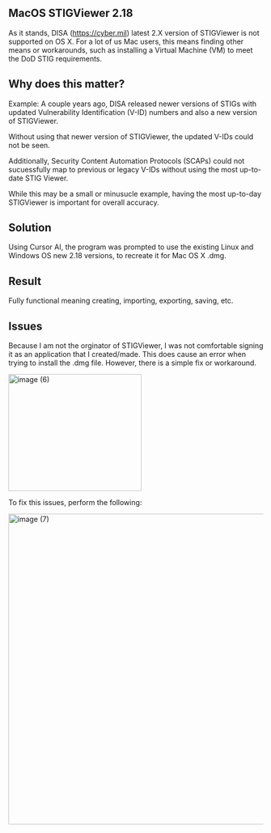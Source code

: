 ## MacOS STIGViewer 2.18

As it stands, DISA (https://cyber.mil) latest 2.X version of STIGViewer is not supported on OS X.  For a lot of us Mac users, this means finding other means or workarounds, such as installing a Virtual Machine (VM) to meet the DoD STIG requirements.  

## Why does this matter?

Example:
A couple years ago, DISA released newer versions of STIGs with updated Vulnerability Identification (V-ID) numbers and also a new version of STIGViewer.  

Without using that newer version of STIGViewer, the updated V-IDs could not be seen. 

Additionally, Security Content Automation Protocols (SCAPs) could not sucuessfully map to previous or legacy V-IDs without using the most up-to-date STIG Viewer. 

While this may be a small or minusucle example, having the most up-to-day STIGViewer is important for overall accuracy. 

## Solution

Using Cursor AI, the program was prompted to use the existing Linux and Windows OS new 2.18 versions, to recreate it for Mac OS X .dmg.


## Result

Fully functional meaning creating, importing, exporting, saving, etc. 

## Issues
Because I am not the orginator of STIGViewer, I was not comfortable signing it as an application that I created/made.  This does cause an error when trying to install the .dmg file. However, there is a simple fix or workaround. 

<img width="263" height="231" alt="image (6)" src="https://github.com/user-attachments/assets/602d4b93-241e-403d-9fda-425766089ef8" />

To fix this issues, perform the following:

<img width="1023" height="614" alt="image (7)" src="https://github.com/user-attachments/assets/87b4004a-b54a-45a0-8ee0-d5985e81d6ed" />
